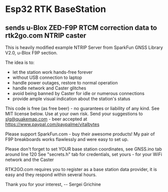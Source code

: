 # Esp32 RTK BaseStation

## sends u-Blox ZED-F9P RTCM correction data to rtk2go.com NTRIP caster

This is heavily modified example NTRIP Server from SparkFun GNSS Library V2.0, u-Blox F9P section.

The idea is to:
   - let the station work hands-free forever
   - without USB connection to laptop
   - handle power outages, restore to normal operation
   - handle network and Caster glitches
   - avoid being banned by Caster for idle or numerous connections
   - provide ample visual indication about the station's status 

This code is free (as free beer) - no guarantees or liability of any kind. See MIT license below. Use at your own risk.
Send your suggestions to slg@quakemap.com  - beer accepted at https://www.paypal.com/paypalme/vitalbytes

Please support SparkFun.com - buy their awesome products! My pair of F9P breakboards works flawlessly and were easy to set up.

Please don't forget to set YOUR base station coordinates, see GNSS.ino tab around line 120
See "secrets.h" tab for credentials, set yours - for your WiFi network and the Caster

RTK2GO.com requires you to register as a base station data provider, it is easy and they respond within several hours.
 
Thank you for your interest,
-- Sergei Grichine
